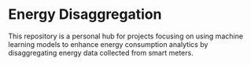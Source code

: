 # Energy Disaggregation
This repository is a personal hub for projects focusing on using machine learning models to enhance energy consumption analytics by disaggregating energy data collected from smart meters.

